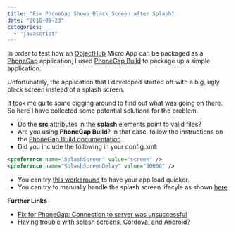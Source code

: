 ```yaml
---
title: "Fix PhoneGap Shows Black Screen after Splash"
date: "2016-09-23"
categories: 
  - "javascript"
---
```


In order to test how an [ObjectHub](https://objecthub.io/) Micro App can be packaged as a [PhoneGap](http://phonegap.com/) application, I used [PhoneGap Build](https://build.phonegap.com/) to package up a simple application.

Unfortunately, the application that I developed started off with a big, ugly black screen instead of a splash screen.

It took me quite some digging around to find out what was going on there. So here I have collected some potential solutions for the problem.

- Do the **src** attributes in the **splash** elements point to valid files?
- Are you using **PhoneGap Build**? In that case, follow the instructions on the [PhoneGap Build documentation](http://docs.phonegap.com/phonegap-build/configuring/icons-and-splash/).
- Did you include the following in your config.xml:

```xml
<preference name="SplashScreen" value="screen" />
<preference name="SplashScreenDelay" value="50000" />

```

- You can try [this workaround](https://www.robertkehoe.com/2013/01/fix-for-phonegap-connection-to-server-was-unsuccessful/) to have your app load quicker.
- You can try to manually handle the splash screen lifecyle as shown [here](http://stackoverflow.com/a/34868500/270662).

**Further Links**

- [Fix for PhoneGap: Connection to server was unsuccessful](https://www.robertkehoe.com/2013/01/fix-for-phonegap-connection-to-server-was-unsuccessful/)
- [Having trouble with splash screens, Cordova, and Android?](https://www.raymondcamden.com/2015/03/24/having-trouble-with-splash-screens-cordova-and-android/)

